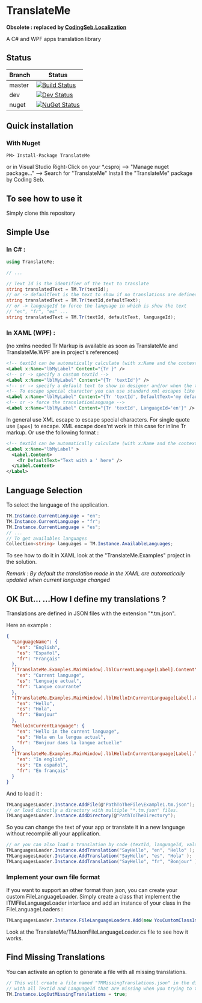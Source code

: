 # TranslateMe

__Obsolete : replaced by [CodingSeb.Localization](https://github.com/codingseb/Localization)__

A C# and WPF apps translation library

## Status

|Branch|Status|
|---|---|
|master|[![Build Status](https://coding-seb.visualstudio.com/_apis/public/build/definitions/6e2bf9e9-7c56-4266-b4d4-748a1cfa263c/3/badge)](https://coding-seb.visualstudio.com/TranslateMe/_build/index?definitionId=3)|
|dev|[![Dev Status](https://coding-seb.visualstudio.com/_apis/public/build/definitions/6e2bf9e9-7c56-4266-b4d4-748a1cfa263c/4/badge)](https://coding-seb.visualstudio.com/TranslateMe/_build/index?definitionId=4)|
|nuget|[![NuGet Status](http://img.shields.io/nuget/v/TranslateMe.svg?style=flat&max-age=86400)](https://www.nuget.org/packages/TranslateMe/)|
## Quick installation

### With Nuget

```
PM> Install-Package TranslateMe
```

or in Visual Studio Right-Click on your *.csproj --> "Manage nuget package..." --> Search for "TranslateMe" Install the "TranslateMe" package by Coding Seb.

## To see how to use it
Simply clone this repository

## Simple Use

### In C# :

```csharp
using TranslateMe;

// ...

// Text Id is the identifier of the text to translate
string translatedText = TM.Tr(textId);
// or -> defaultText is the text to show if no translations are defined for this textId in the current language.
string translatedText = TM.Tr(textId,defaultText);
// or -> languageId to force the language in which is show the text
// "en", "fr", "es" ...
string translatedText = TM.Tr(textId, defaultText, languageId);
```

### In XAML (WPF) :
(no xmlns needed Tr Markup is available as soon as TranslateMe and TranslateMe.WPF are in project's references)

```xml
<!-- textId can be automatically calculate (with x:Name and the context of the element) -->
<Label x:Name="lbMyLabel" Content="{Tr }" />
<!-- or -> specify a custom textId -->
<Label x:Name="lblMyLabel" Content="{Tr 'textId'}" />
<!-- or -> specify a default text to show in designer and/or when the text is not translated in the current language-->
<!-- To escape special character you can use standard xml escapes like &gt; &quot; ... for single quote escape use [apos] -->
<Label x:Name="lblMyLabel" Content="{Tr 'textId', DefaultText='my default Text here'}" />
<!-- or -> force the translationLanguage -->
<Label x:Name="lblMyLabel" Content="{Tr 'textId', LanguageId='en'}" />
```

In general use XML escape to escape special characters. For single quote use ```[apos]``` to escape. XML escape does'nt work in this case for inline Tr markup. Or use the following format : 

```xml
<!-- textId can be automatically calculate (with x:Name and the context of the element) -->
<Label x:Name="lbMyLabel" >
  <Label.Content>
    <Tr DefaultText="Text with a ' here" />
  </Label.Content>
</Label>
```

## Language Selection
To select the language of the application.

```csharp
TM.Instance.CurrentLanguage = "en";
TM.Instance.CurrentLanguage = "fr";
TM.Instance.CurrentLanguage = "es";
// ...
// To get availables languages
Collection<string> languages = TM.Instance.AvailableLanguages;
```

To see how to do it in XAML look at the "TranslateMe.Examples" project in the solution.

*Remark : By default the translation made in the XAML are automatically updated when current language changed*

## OK But... ...How I define my translations ?
Translations are defined in JSON files with the extension "*.tm.json".

Here an example :

```json
{
  "LanguageName": {
    "en": "English",
    "es": "Español",
    "fr": "Français"
  },
  "[TranslateMe.Examples.MainWindow].lblCurrentLanguage[Label].Content": {
    "en": "Current language",
    "es": "Lenguaje actual",
    "fr": "Langue courrante"
  },
  "[TranslateMe.Examples.MainWindow].lblHelloInCurrentLanguage[Label].Content": {
    "en": "Hello",
    "es": "Hola",
    "fr": "Bonjour"
  },
  "HelloInCurrentLanguage": {
    "en": "Hello in the current language",
    "es": "Hola en la lengua actual",
    "fr": "Bonjour dans la langue actuelle"
  },
  "[TranslateMe.Examples.MainWindow].lblHelloInCurrentLanguage[Label].ToolTip": {
    "en": "In english",
    "es": "En español",
    "fr": "En français"
  }
}
```

And to load it :

```csharp
TMLanguagesLoader.Instance.AddFile(@"PathToTheFile\Example1.tm.json");
// or load directly a directory with multiple "*.tm.json" files.
TMLanguagesLoader.Instance.AddDirectory(@"PathToTheDirectory");
```

So you can change the text of your app or translate it in a new language without recompile all your application.

```csharp
// or you can also load a translation by code (textId, languageId, value)
TMLanguagesLoader.Instance.AddTranslation("SayHello", "en", "Hello" );
TMLanguagesLoader.Instance.AddTranslation("SayHello", "es", "Hola" );
TMLanguagesLoader.Instance.AddTranslation("SayHello", "fr", "Bonjour" );
```

### Implement your own file format
If you want to support an other format than json, you can create your custom FileLanguageLoader.
Simply create a class that implement the ITMFileLanguageLoader interface and add an instance of your class in the FileLanguageLoaders :

```csharp
TMLanguagesLoader.Instance.FileLanguageLoaders.Add(new YouCustomClassImplementingITMFileLanguageLoader());
```

Look at the TranslateMe/TMJsonFileLanguageLoader.cs file to see how it works.

## Find Missing Translations
You can activate an option to generate a file with all missing translations. 

```csharp
// This will create a file named "TMMissingTranslations.json" in the directory of your assembly
// with all TextId and LanguageId that are missing when you trying to translate them.
TM.Instance.LogOutMissingTranslations = true;
```
